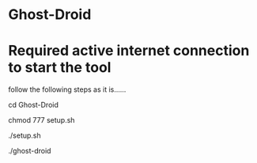 # Ghost-Droid
# Required active internet connection to start the tool
follow the following steps as it is......

cd Ghost-Droid

chmod 777 setup.sh

./setup.sh

./ghost-droid
